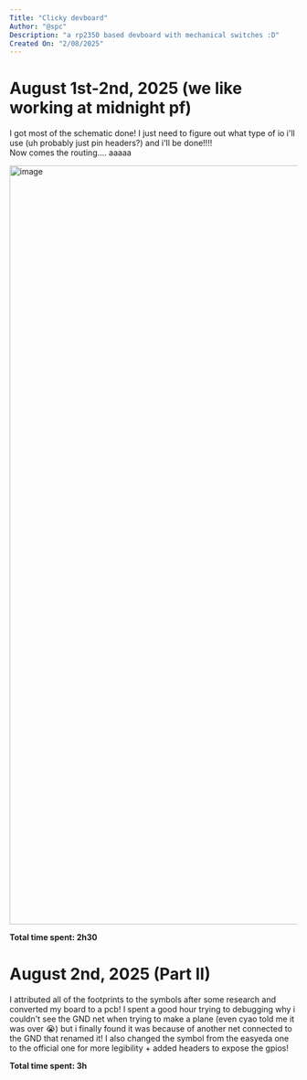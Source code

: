 ```yaml
---
Title: "Clicky devboard"
Author: "@spc"
Description: "a rp2350 based devboard with mechanical switches :D"
Created On: "2/08/2025"
---
```


# August 1st-2nd, 2025 (we like working at midnight pf)

I got most of the schematic done! I just need to figure out what type of io i'll use (uh probably just pin headers?) and i'll be done!!!! \
Now comes the routing.... aaaaa

<img width="600" height="1329" alt="image" src="https://github.com/user-attachments/assets/6169d300-bb19-4eb7-b256-2ec7db2adbb6" />


**Total time spent: 2h30**

# August 2nd, 2025 (Part II)

I attributed all of the footprints to the symbols after some research and converted my board to a pcb!
I spent a good hour trying to debugging why i couldn't see the GND net when trying to make a plane (even cyao told me it was over :sob:) but i finally found it was because of another net connected to the GND that renamed it!
I also changed the symbol from the easyeda one to the official one for more legibility + added headers to expose the gpios!

**Total time spent: 3h**
